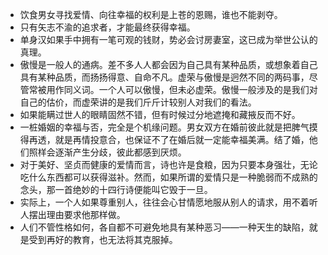- 饮食男女寻找爱情、向往幸福的权利是上苍的恩赐，谁也不能剥夺。
- 只有矢志不渝的追求者，才能最终获得幸福。
- 单身汉如果手中拥有一笔可观的钱财，势必会讨房妻室，这已成为举世公认的真理。
- 傲慢是一般人的通病。差不多人人都会因为自己具有某种品质，或想象着自己具有某种品质，而扬扬得意、自命不凡。虚荣与傲慢是迥然不同的两码事，尽管常被用作同义词。一个人可以傲慢，但未必虚荣。傲慢一般涉及的是我们对自己的估价，而虚荣讲的是我们斤斤计较别人对我们的看法。
- 如果能瞒过世人的眼睛固然不错，但有时候过分地遮掩和藏掖反而不好。
- 一桩婚姻的幸福与否，完全是个机缘问题。男女双方在婚前彼此就是把脾气摸得再透，就是再情投意合，也保证不了在婚后就一定能幸福美满。结了婚，他们照样会逐渐产生分歧，彼此都感到厌烦。
- 对于美好、坚贞而健康的爱情而言，诗也许是食粮，因为只要本身强壮，无论吃什么东西都可以获得滋补。然而，如果所谓的爱情只是一种脆弱而不成熟的念头，那一首绝妙的十四行诗便能叫它毁于一旦。
- 实际上，一个人如果尊重别人，往往会心甘情愿地服从别人的请求，用不着听人摆出理由要求他那样做。
- 人们不管性格如何，各自都不可避免地具有某种恶习——一种天生的缺陷，就是受到再好的教育，也无法将其克服掉。


